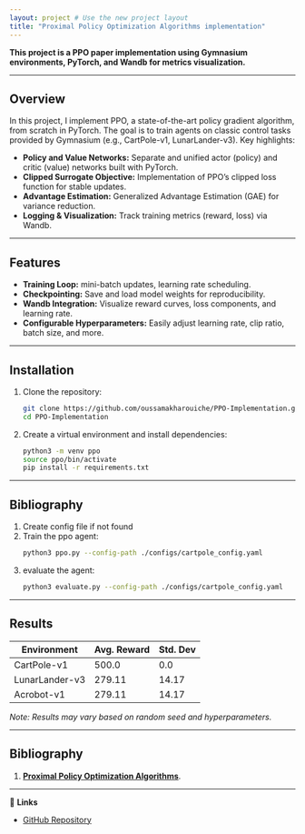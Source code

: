 ```yaml
---
layout: project # Use the new project layout
title: "Proximal Policy Optimization Algorithms implementation"
---
```


**This project is a PPO paper implementation using Gymnasium environments, PyTorch, and Wandb for metrics visualization.**

---

## Overview
In this project, I implement PPO, a state-of-the-art policy gradient algorithm, from scratch in PyTorch. The goal is to train agents on classic control tasks provided by Gymnasium (e.g., CartPole-v1, LunarLander-v3). Key highlights:

- **Policy and Value Networks:** Separate and unified actor (policy) and critic (value) networks built with PyTorch.
- **Clipped Surrogate Objective:** Implementation of PPO’s clipped loss function for stable updates.
- **Advantage Estimation:** Generalized Advantage Estimation (GAE) for variance reduction.
- **Logging & Visualization:** Track training metrics (reward, loss) via Wandb.

---

## Features

- **Training Loop:** mini-batch updates, learning rate scheduling.
- **Checkpointing:** Save and load model weights for reproducibility.
- **Wandb Integration:** Visualize reward curves, loss components, and learning rate.
- **Configurable Hyperparameters:** Easily adjust learning rate, clip ratio, batch size, and more.

---

## Installation

1. Clone the repository:

   ```bash
   git clone https://github.com/oussamakharouiche/PPO-Implementation.git
   cd PPO-Implementation
   ```
2. Create a virtual environment and install dependencies:
   ```bash
   python3 -m venv ppo
   source ppo/bin/activate
   pip install -r requirements.txt
   ```

---

## Bibliography

1. Create config file if not found
2. Train the ppo agent:
   ```bash
   python3 ppo.py --config-path ./configs/cartpole_config.yaml
   ```
3. evaluate the agent:
   ```bash
   python3 evaluate.py --config-path ./configs/cartpole_config.yaml
   ```

---

## Results

| Environment     | Avg. Reward | Std. Dev |
| --------------- | ----------- | -------- |
| CartPole-v1     | 500.0       | 0.0      |
| LunarLander-v3  | 279.11      | 14.17    |
| Acrobot-v1      | 279.11      | 14.17    |

*Note: Results may vary based on random seed and hyperparameters.*  

---

## Bibliography 
1. [**Proximal Policy Optimization Algorithms**](https://arxiv.org/abs/1707.06347).

---

🔗 **Links**  
- [GitHub Repository](https://github.com/oussamakharouiche/PPO-Implementation#)

